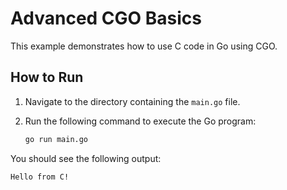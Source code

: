 # Advanced CGO Basics

This example demonstrates how to use C code in Go using CGO.

## How to Run

1. Navigate to the directory containing the `main.go` file.
2. Run the following command to execute the Go program:

    ```sh
    go run main.go
    ```

You should see the following output:

```
Hello from C!
```
